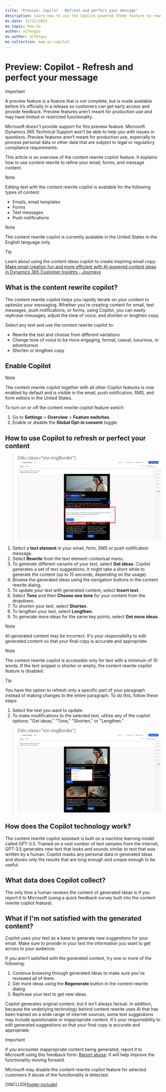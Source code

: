 ```yaml
---
title: "Preview: Copilot - Refresh and perfect your message"
description: Learn how to use the Copilot-powered theme feature to rewrite your messages in Dynamics 365 Customer Insights - Journeys.
ms.date: 12/22/2023
ms.topic: how-to
author: alfergus
ms.author: alfergus
ms.collection: bap-ai-copilot
---
```


# Preview: Copilot - Refresh and perfect your message


> [!IMPORTANT]
> A preview feature is a feature that is not complete, but is made available before it’s officially in a release so customers can get early access and provide feedback. Preview features aren’t meant for production use and may have limited or restricted functionality.
> 
> Microsoft doesn't provide support for this preview feature. Microsoft Dynamics 365 Technical Support won’t be able to help you with issues or questions. Preview features aren’t meant for production use, especially to process personal data or other data that are subject to legal or regulatory compliance requirements.

This article is an overview of the content rewrite copilot feature. It explains how to use content rewrite to refine your email, forms, and message content.

> [!NOTE]
> Editing text with the content rewrite copilot is available for the following types of content:
> - Emails, email templates
> - Forms
> - Text messages
> - Push notifications

> [!NOTE]
> The content rewrite copilot is currently available in the United States in the English language only.

> [!Tip]
> Learn about using the content ideas copilot to create inspiring email copy: [Make email creation fun and more efficient with AI-powered content ideas in Dynamics 365 Customer Insights - Journeys](https://cloudblogs.microsoft.com/dynamics365/it/2022/11/30/engage-your-customers-faster-with-ai-powered-marketing-email-content/)

## What is the content rewrite copilot?

The content rewrite copilot helps you rapidly iterate on your content to optimize your messaging. Whether you're creating content for email, text messages, push notifications, or forms, using Copilot, you can easily rephrase messages, adjust the tone of voice, and shorten or lengthen copy.

Select any text and use the content rewrite copilot to:
- Rewrite the text and choose from different variations
- Change tone of voice to be more engaging, formal, casual, luxurious, or adventurous  
- Shorten or lengthen copy

## Enable Copilot

> [!NOTE]
> The content rewrite copilot together with all other Copilot features is now enabled by default and is visible in the email, push notification, SMS, and form editors in the United States.

To turn on or off the content rewrite copilot feature switch:
1. Go to **Settings** > **Overview** > **Feature switches**.
1. Enable or disable the **Global Opt-in consent** toggle.

## How to use Copilot to refresh or perfect your content

> [!div class="mx-imgBorder"]
> ![Copilot screenshot with tone selection](media/tone-selection-for-copilot.png "Copilot screenshot with tone selection")

1. Select a **text element** in your email, form, SMS or push notification message.
1. Select **Rewrite** from the text element contextual menu.
1. To generate different variants of your text, select **Get ideas**. Copilot generates a set of text suggestions. It might take a short while to generate the content (up to 15 seconds, depending on the usage).
1. Browse the generated ideas using the navigation buttons in the content rewrite dialog.
1. To update your text with generated content, select **Insert text**.
1. Select **Tone** and then **Choose one tone** for your content from the dropdown.
1. To shorten your text, select **Shorten**.
1. To lengthen your text, select **Lengthen**.
1. To generate more ideas for the same key points, select **Get more ideas**.

> [!NOTE]
> AI-generated content may be incorrect. It's your responsibility to edit generated content so that your final copy is accurate and appropriate.

> [!NOTE]
> The content rewrite copilot is accessible only for text with a minimum of 10 words. If the text snippet is shorter or empty, the content rewrite copilot feature is disabled.

> [!Tip]
> You have the option to refresh only a specific part of your paragraph instead of making changes to the entire paragraph. To do this, follow these steps:
> 1. Select the text you want to update.
> 1. To make modifications to the selected text, utilize any of the copilot options: "Get ideas," "Tone," "Shorten," or "Lengthen."

> [!div class="mx-imgBorder"]
> ![Copilot screenshot with selected editable text facility](media/selected-editable-text-facility.png "Copilot screenshot with selected editable text facility")

## How does the Copilot technology work?

The content rewrite copilot assistant is built on a machine learning model called GPT-3.5. Trained on a vast number of text samples from the internet, GPT-3.5 generates new text that looks and sounds similar to text that was written by a human. Copilot masks any personal data in generated ideas and shows only the results that are long enough and unique enough to be useful.

## What data does Copilot collect?

The only time a human reviews the content of generated ideas is if you report it to Microsoft (using a quick feedback survey built into the content rewrite copilot feature).

## What if I'm not satisfied with the generated content?

Copilot uses your text as a base to generate new suggestions for your email. Make sure to provide in your text the information you want to get across to your audience.
 
If you aren't satisfied with the generated content, try one or more of the following:
1. Continue browsing through generated ideas to make sure you’ve reviewed all of them.
1. Get more ideas using the **Regenerate** button in the content rewrite dialog.
1. Rephrase your text to get new ideas.

Copilot generates original content, but it isn’t always factual. In addition, because the underlying technology behind content rewrite uses AI that has been trained on a wide range of internet sources, some text suggestions may include questionable or inappropriate content. It's your responsibility to edit generated suggestions so that your final copy is accurate and appropriate.

> [!IMPORTANT]
> If you encounter inappropriate content being generated, report it to Microsoft using this feedback form: [Report abuse](https://msrc.microsoft.com/report/abuse?ThreatType=URL&IncidentType=Responsible%20AI&SourceUrl=https://dynamics.microsoft.com/marketing/overview/). It will help improve the functionality moving forward.
>
> Microsoft may disable the content rewrite copilot feature for selected customers if abuse of the functionality is detected.

[!INCLUDE[footer-include](./includes/footer-banner.md)]